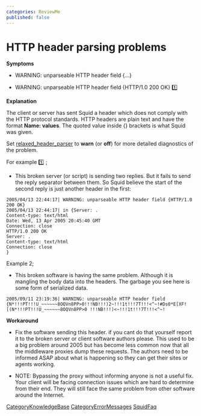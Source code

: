 ```yaml
---
categories: ReviewMe
published: false
---
```

# HTTP header parsing problems

**Symptoms**

  - WARNING: unparseable HTTP header field {...}

  - WARNING: unparseable HTTP header field {HTTP/1.0 200 OK}
    :one:

**Explanation**

The client or server has sent Squid a header which does not comply with
the HTTP protocol standards. HTTP headers are plain text and have the
format **Name: values**. The quoted value inside {} brackets is what
Squid was given.

Set
[relaxed_header_parser](http://www.squid-cache.org/Doc/config/relaxed_header_parser)
to **warn** (or **off**) for more detailed diagnostics of the problem.

For example
:one: ;

  - This broken server (or script) is sending two replies. But it fails
    to send the reply separator between them. So Squid believe the start
    of the second reply is just another header in the first:

<!-- end list -->

    2005/04/13 22:44:17| WARNING: unparseable HTTP header field {HTTP/1.0 200 OK}
    2005/04/13 22:44:17| in {Server: .
    Content-type: text/html
    Date: Wed, 13 Apr 2005 20:45:40 GMT
    Connection: close
    HTTP/1.0 200 OK
    Server: .
    Content-type: text/html
    Connection: close
    }

Example 2;

  - This broken software is having the same problem. Although it is
    mangling the body data into the headers. The garbage you see here is
    some form of serialized data.

<!-- end list -->

    2005/09/11 23:19:36| WARNING: unparseable HTTP header field {N*!!!PT!!!U_~~~~~~8OQVn8PP>0!!!NB!!!)2~!!!1t!!!7T!!!<^~!#Ds0*E[XF![(N*!!!PT!!!U_~~~~~~8OQVn8PP>0 !!!NB!!!)<~!!!1t!!!7T!!!<^~! 

**Workaround**

  - Fix the software sending this header. if you cant do that yourself
    report it to the broken server or client software authors please.
    This used to be a big problem around 2005 but has become less common
    now that all the middleware proxies dump these requests. The authors
    need to be informed ASAP about what is happening so they can get
    their sites or agents working.

  - NOTE: Bypassing the proxy without informing anyone is not a useful
    fix. Your client will be facing connection issues which are hard to
    determine from their end. They will still face the same problem from
    other software around the Internet.

[CategoryKnowledgeBase](/CategoryKnowledgeBase)
[CategoryErrorMessages](/CategoryErrorMessages)
[SquidFaq](/SquidFaq)

